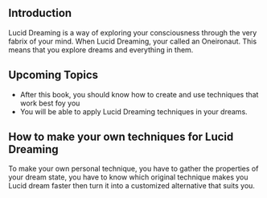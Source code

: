 ## Introduction

Lucid Dreaming is a way of exploring your consciousness through the very fabrix of your mind.
When Lucid Dreaming, your called an Oneironaut. This means that you explore dreams and everything in them.

## Upcoming Topics

- After this book, you should know how to create and use techniques that work best foy you 
- You will be able to apply Lucid Dreaming techniques in your dreams.

## How to make your own techniques for Lucid Dreaming

To make your own personal technique, you have to gather the properties of your dream state, you have to know which original technique makes you Lucid dream faster then turn it into a customized alternative that suits you.
